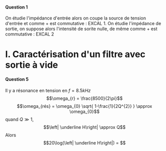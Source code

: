 #### Question 1
On étudie l'impédance d'entrée alors on coupe la source de tension d'entrée et comme $+$ est commutative  : EXCAL 1.
On étudie l'impédance de sortie, on suppose alors l'intensité de sorite nulle, de même comme $+$ est commutative : EXCAL 2

# I. Caractérisation d'un filtre avec sortie à vide
#### Question 5
Il y a résonance en tension en $f = 8.5 kHz$ 
$$\omega_{r} = \frac{8500}{2\pi}$$
$$\omega_{rés} = \omega_{0} \sqrt{ 1-\frac{1}{2Q^{2}} } \approx \omega_{0}$$
quand $Q \gg 1$, 
$$\left| \underline H\right| \approx Q$$
Alors $$20\log(\left| \underline H\right|) = $$
